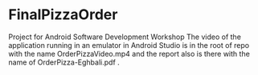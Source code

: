 # FinalPizzaOrder
Project for Android Software Development Workshop
The video of the application running in an emulator in Android Studio is in the root of repo with the name OrderPizzaVideo.mp4 
and the report also is there with the name of OrderPizza-Eghbali.pdf .
